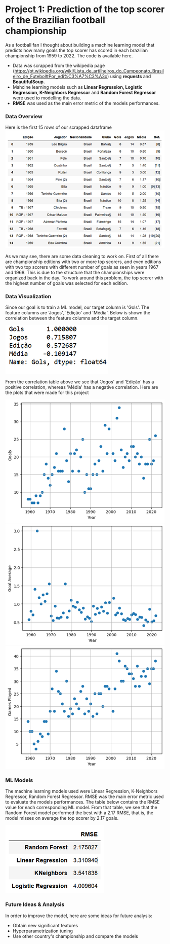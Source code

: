 # Project 1: Prediction of the top scorer of the Brazilian football championship

As a football fan I thought about building a machine learning model that predicts how many goals the top scorer has scored in each brazilian championship from 1959 to 2022. The code is available here.

* Data was scrapped from the wikipedia page (https://pt.wikipedia.org/wiki/Lista_de_artilheiros_do_Campeonato_Brasileiro_de_Futebol#Por_edi%C3%A7%C3%A3o) using **requests** and **BeautifulSoup**.
* Mahcine learning models such as **Linear Regression, Logistic Regression, K-Neighbors Regressor** and **Random Forest Regressor** were used to modelling the data.
* **RMSE** was used as the main error metric of the models performances.

### Data Overview
Here is the first 15 rows of our scrapped dataframe
![](images/data.png)

As we may see, there are some data cleaning to work on. First of all there are championship editions with two or more top scorers, and even editions with two top scorers with different number of goals as seen in years 1967 and 1968. This is due to the structure that the championships were organized back in the day. To work around this problem, the top scorer with the highest number of goals was selected for each edition.

### Data Visualization

Since our goal is to train a ML model, our target column is 'Gols'. The feature columns are 'Jogos', 'Edição' and 'Média'. Below is shown the correlation between the feature columns and the target column.

![](images/corr.png)

From the correlation table above we see that 'Jogos' and 'Edição' has a positive correlation, whereas 'Média' has a negative correlation. Here are the plots that were made for this project

![](images/goals.png)
![](images/avg_goals.png)
![](images/games_played.png)

### ML Models

The machine learning models used were Linear Regression, K-Neighbors Regressor, Random Forest Regressor. RMSE was the main error metric used to evaluate the models performances. The table below contains the RMSE value for each corresponding ML model. From that table, we see that the Random Forest model performed the best with a 2.17 RMSE, that is, the model misses on average the top scorer by 2.17 goals.

![](images/rmse.png)

### Future Ideas & Analysis

In order to improve the model, here are some ideas for future analysis:

* Obtain new significant features
* Hyperparametrization tuning
* Use other country's championship and compare the models
